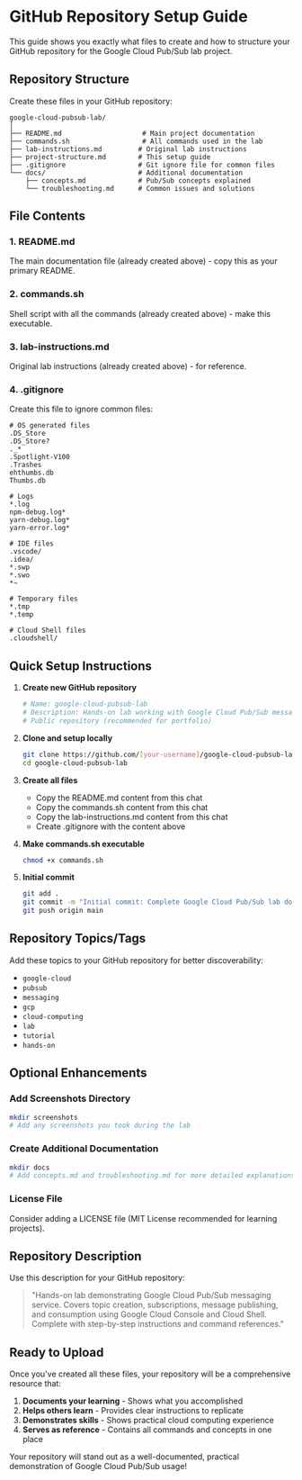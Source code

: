# GitHub Repository Setup Guide

This guide shows you exactly what files to create and how to structure your GitHub repository for the Google Cloud Pub/Sub lab project.

## Repository Structure

Create these files in your GitHub repository:

```
google-cloud-pubsub-lab/
│
├── README.md                    # Main project documentation
├── commands.sh                  # All commands used in the lab
├── lab-instructions.md         # Original lab instructions
├── project-structure.md        # This setup guide
├── .gitignore                  # Git ignore file for common files
└── docs/                       # Additional documentation
    ├── concepts.md             # Pub/Sub concepts explained
    └── troubleshooting.md      # Common issues and solutions
```

## File Contents

### 1. README.md
The main documentation file (already created above) - copy this as your primary README.

### 2. commands.sh
Shell script with all the commands (already created above) - make this executable.

### 3. lab-instructions.md
Original lab instructions (already created above) - for reference.

### 4. .gitignore
Create this file to ignore common files:

```gitignore
# OS generated files
.DS_Store
.DS_Store?
._*
.Spotlight-V100
.Trashes
ehthumbs.db
Thumbs.db

# Logs
*.log
npm-debug.log*
yarn-debug.log*
yarn-error.log*

# IDE files
.vscode/
.idea/
*.swp
*.swo
*~

# Temporary files
*.tmp
*.temp

# Cloud Shell files
.cloudshell/
```

## Quick Setup Instructions

1. **Create new GitHub repository**
   ```bash
   # Name: google-cloud-pubsub-lab
   # Description: Hands-on lab working with Google Cloud Pub/Sub messaging service
   # Public repository (recommended for portfolio)
   ```

2. **Clone and setup locally**
   ```bash
   git clone https://github.com/[your-username]/google-cloud-pubsub-lab.git
   cd google-cloud-pubsub-lab
   ```

3. **Create all files**
   - Copy the README.md content from this chat
   - Copy the commands.sh content from this chat
   - Copy the lab-instructions.md content from this chat
   - Create .gitignore with the content above

4. **Make commands.sh executable**
   ```bash
   chmod +x commands.sh
   ```

5. **Initial commit**
   ```bash
   git add .
   git commit -m "Initial commit: Complete Google Cloud Pub/Sub lab documentation"
   git push origin main
   ```

## Repository Topics/Tags

Add these topics to your GitHub repository for better discoverability:

- `google-cloud`
- `pubsub`
- `messaging`
- `gcp`
- `cloud-computing`
- `lab`
- `tutorial`
- `hands-on`

## Optional Enhancements

### Add Screenshots Directory
```bash
mkdir screenshots
# Add any screenshots you took during the lab
```

### Create Additional Documentation
```bash
mkdir docs
# Add concepts.md and troubleshooting.md for more detailed explanations
```

### License File
Consider adding a LICENSE file (MIT License recommended for learning projects).

## Repository Description

Use this description for your GitHub repository:

> "Hands-on lab demonstrating Google Cloud Pub/Sub messaging service. Covers topic creation, subscriptions, message publishing, and consumption using Google Cloud Console and Cloud Shell. Complete with step-by-step instructions and command references."

## Ready to Upload

Once you've created all these files, your repository will be a comprehensive resource that:

1. **Documents your learning** - Shows what you accomplished
2. **Helps others learn** - Provides clear instructions to replicate
3. **Demonstrates skills** - Shows practical cloud computing experience
4. **Serves as reference** - Contains all commands and concepts in one place

Your repository will stand out as a well-documented, practical demonstration of Google Cloud Pub/Sub usage!
